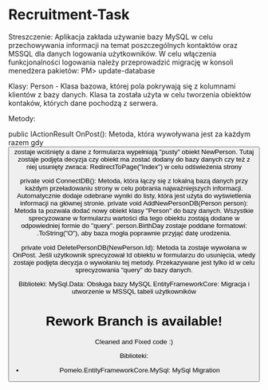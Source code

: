 # Recruitment-Task
Streszczenie:
Aplikacja zakłada używanie bazy MySQL w celu przechowywania informacji na temat poszczególnych kontaktów oraz MSSQL dla danych logowania użytkowników. 
W celu włączenia funkcjonalności logowania należy przeprowadzić migrację w konsoli menedżera pakietów: PM> update-database

Klasy:
Person - Klasa bazowa, której pola pokrywają się z kolumnami klientów z bazy danych. Klasa ta została użyta w celu tworzenia obiektów kontaków, których dane pochodzą z serwera. 

Metody:

public IActionResult OnPost(): Metoda, która wywoływana jest za każdym razem gdy <button type="submit"> zostaje wciśnięty a dane z formularza wypełniają "pusty" obiekt NewPerson. Tutaj zostaje podjęta decyzja czy obiekt ma zostać dodany do bazy danych czy też z niej usunięty 
zwraca:  RedirectToPage("Index") w celu odświeżenia strony

private void ConnectDB(): Metoda, która łączy się z lokalną bazą danych przy każdym przeładowaniu strony w celu pobrania najważniejszych informacji. Automatycznie dodaje odebrane wyniki do listy, która jest użyta do wyświetlenia informacji na głównej stronie.
private void AddNewPersonDB(Person person): Metoda ta pozwala dodać nowy obiekt klasy "Person" do bazy danych. Wszystkie sprecyzowane w formularzu wartości dla tego obiektu zostają dodane w odpowiedniej formie do "query". person.BirthDay zostaje poddane formatowi: .ToString("O"), aby baza mogła poprawnie przyjąć datę urodzenia.

private void DeletePersonDB(NewPerson.Id): Metoda ta zostaje wywołana w OnPost. Jeśli użytkownik sprecyzował Id obiektu w formularzu do usunięcia, wtedy zostaje podjęta decyzja o wywołaniu tej metody. Przekazywane jest tylko id w celu sprecyzowania "query" do bazy danych.

Biblioteki:
MySql.Data: Obsługa bazy MySQL
EntityFrameworkCore: Migracja i utworzenie w MSSQL tabeli użytkowników

 # Rework Branch is available!
 Cleaned and Fixed code :)

Biblioteki: 
* Pomelo.EntityFrameworkCore.MySql: MySql Migration
